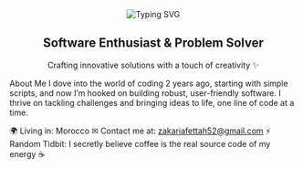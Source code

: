 <div align="center"> <img src="https://readme-typing-svg.herokuapp.com?font=Roboto+Mono&size=28&pause=1000&color=00C4B4&center=true&vCenter=true&width=500&lines=Hey+there+👋+I’m+Zakaria+Fettah" alt="Typing SVG" /> </div> <div align="center"> <h2>Software Enthusiast & Problem Solver</h2> <p>Crafting innovative solutions with a touch of creativity ✨</p> </div>
About Me
I dove into the world of coding 2 years ago, starting with simple scripts, and now I’m hooked on building robust, user-friendly software. I thrive on tackling challenges and bringing ideas to life, one line of code at a time.

🌍 Living in: Morocco
✉ Contact me at: zakariafettah52@gmail.com
⚡ Random Tidbit: I secretly believe coffee is the real source code of my energy ☕

